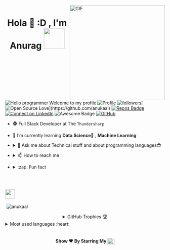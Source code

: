 <img align="right" alt="GIF"  width="300px" src="https://raw.githubusercontent.com/anukaal/anukaal/master/profile_generator/giphy.webp" />

<h1 align="center">Hola 👋  :D , I'm Anurag <img src="https://github.com/anukaal/anukaal/blob/master/profile_generator/Developer.gif" width="65px"></h1>


[![Hello programmer Welcome to my profile](https://img.shields.io/badge/Hello,Programmer!-Welcome<3-orange.svg?style=flat&logo=github)](https://github.com/anukaal) [![Profile](https://Visitor-badge.glitch.me/badge?page_id=anukaal.profileviews-badge)](https://github.com/anukaal) [![followers](https://img.shields.io/github/followers/anukaal?style=social)](https://github.com/anukaal?tab=followers)[![Open Source Love](https://badges.frapsoft.com/os/v2/open-source.svg?:heart:)](https://github.com/anukaal) [![Repos Badge](https://badges.pufler.dev/repos/anukaal)](https://github.com/anukaal?tab=repositories)[![Connect on LinkedIn](https://img.shields.io/badge/--linkedin?label=LinkedIn&logo=LinkedIn&style=social)](https://www.linkedin.com/in/anukaal/) <img src="https://cdn.rawgit.com/sindresorhus/awesome/d7305f38d29fed78fa85652e3a63e154dd8e8829/media/badge.svg" alt="Awesome Badge"/> [![GitHub](https://img.shields.io/badge/-GitHub-333333?style=flat&logo=github)](https://github.com/anukaal/)
<br>


- 🕵 Full Stack Developer at The `Thundersharp`

- 🌱 I’m currently learning **Data Science🤩** , **Machine Learning**


- <details> <summary> 💬 Ask me about Technical stuff and about programming languages😎 </summary> <a href="https://wa.me/" target="blank"><img align="center" src="https://github.com/anukaal/anukaal/blob/master/profile_generator/5ae21cc526c97415d3213554.png" width="35px" /></a>
</details>  

- <details> <summary> 📫  How to reach me :</summary><a href="mailto:mailanu98@gmail.com"> <img src="https://img.icons8.com/fluent/48/000000/gmail.png" width="22px"/> </a>
</details>

- <details> <summary>:zap: Fun fact</summary> Scratch here ▒▒▒▒▒▒▒▒▒▒ to unveil my fun fact Lol😂
</details>

<br><br>


<img height="30" src="https://img.shields.io/badge/anukaal' GitHub Stats - 😊-red.svg?&style=for-the-badge&logo=anukaal&logoColor=blue" />
<p>&nbsp;<img align="center" src="https://github-readme-stats.vercel.app/api?username=anukaal&show_icons=true&hide_border=true&show_owner=true&title_color=FFFF00&count_private=true&theme=dark&custom_title=नमस्ते Programmers! 👏&layout=compact" alt="anukaal"/></p>




<details align="center">
  <summary>GitHub Trophies 🏆</summary>
<p align="center">
  <a href="https://github.com/ryo-ma/github-profile-trophy" target="_blank">
    <img src="https://github-profile-trophy.vercel.app/?username=anukaal&theme=juicyfresh&layout=compact&title_color=00FF00"/>
  </a>
</p>
</details>


<details>
  <summary>Most used languages :heart: </summary>

<p><img align="left" src="https://github-readme-stats.vercel.app/api/top-langs/?username=anukaal&title_color=FF69B4&custom_title=Most Used Languages :D &layout=compact&theme=highcontrast&langs_count=10" alt="anukaal" /></p>
</details> <br>

<h4 align="center">Show ❤️ By Starring My <a href='https://github.com/anukaal?tab=repositories'><img align='center'  height="22" src="https://img.shields.io/badge/Repos!😊-purple.svg?&style=for-the-badge&logo=anukaal&logoColor=blue" /></a></h4>

